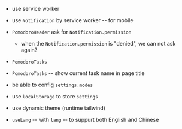 - use service worker

- use `Notification` by service worker -- for mobile

- `PomodoroHeader` ask for `Notification.permission`

  - when the `Notification.permission` is "denied",
    we can not ask again?

- `PomodoroTasks`
- `PomodoroTasks` -- show current task name in page title

- be able to config `settings.modes`

- use `localStorage` to store `settings`

- use dynamic theme (runtime tailwind)

- `useLang` -- with `lang` -- to suppurt both English and Chinese
